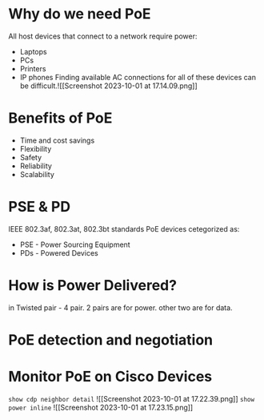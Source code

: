 # Why do we need PoE
All host devices that connect to a network require power:
- Laptops
- PCs
- Printers
- IP phones
Finding available AC connections for all of these devices can be difficult.![[Screenshot 2023-10-01 at 17.14.09.png]]
# Benefits of PoE
- Time and cost savings
- Flexibility
- Safety
- Reliability
- Scalability
# PSE & PD
IEEE 802.3af, 802.3at, 802.3bt standards
PoE devices cetegorized as:
- PSE - Power Sourcing Equipment
- PDs - Powered Devices
# How is Power Delivered?
in Twisted pair - 4 pair. 2 pairs are for power. other two are for data.
# PoE detection and negotiation
# Monitor PoE on Cisco Devices
`show cdp neighbor detail`
![[Screenshot 2023-10-01 at 17.22.39.png]]
`show power inline`
![[Screenshot 2023-10-01 at 17.23.15.png]]